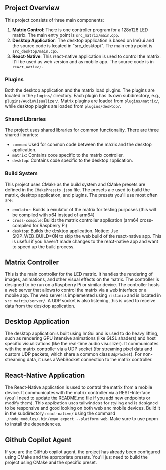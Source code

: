 ## Project Overview
This project consists of three main components:
1. **Matrix Control**: There is one controller program for a 128x128 LED matrix. The main entry point is `src_matrix/main.cpp`.
2. **Desktop Application**: The desktop application is based on ImGui and the source code is located in "src_desktop/". The main entry point is `src_desktop/main.cpp`.
3. **React-Native**: This react-native application is used to control the matrix. It'll be used as web version and as mobile app. The source code is in `react_native/`.

### Plugins
Both the desktop application and the matrix load plugins. The plugins are located in the `plugins/` directory. Each plugin has its own subdirectory, e.g., `plugins/AudioVisualizer/`. Matrix plugins are loaded from `plugins/matrix/`, while desktop plugins are loaded from `plugins/desktop/`.

### Shared Libraries
The project uses shared libraries for common functionality. There are three shared libraries:
- `common`: Used for common code between the matrix and the desktop application.
- `matrix`: Contains code specific to the matrix controller.
- `desktop`: Contains code specific to the desktop application.

### Build System
This project uses CMake as the build system and CMake presets are defined in the `CMakePresets.json` file. The presets are used to build the matrix, desktop application, and plugins.
The presets you'll use most often are:
- `emulator`: Builds a emulator of the matrix for testing purposes (this will be compiled with x64 instead of arm64)
- `cross-compile`: Builds the matrix controller application (arm64 cross-compiled for Raspberry Pi)
- `desktop`: Builds the desktop application.
Notice: Use SKIP_WEB_BUILD=ON to skip the web build of the react-native app. This is useful if you haven't made changes to the react-native app and want to speed up the build process.


## Matrix Controller
This is the main controller for the LED matrix. It handles the rendering of images, animations, and other visual effects on the matrix. The controller is designed to be run on a Raspberry Pi or similar device.
The controller hosts a web server that allows to control the matrix via a web interface or a mobile app. The web server is implemented using `restinio` and is located in `src_matrix/server/`.
A UDP socket is also listening, this is used to receive data from the desktop application.

## Desktop Application
The desktop application is built using ImGui and is used to do heavy lifting, such as rendering GPU intensive animations (like GLSL shaders) and host specific visualizations (like the real-time audio visualizer). It communicates with the matrix controller via a UDP socket (for streaming pixel data and custom UDP packets, which share a common class `UdpPacket`). For non-streaming data, it uses a WebSocket connection to the matrix controller.


## React-Native Application
The React-Native application is used to control the matrix from a mobile device. It communicates with the matrix controller via a REST-Interface (you'll need to update the README.md file if you add new endpoints or modify them). This application uses tailwindcss for styling and is designed to be responsive and good looking on both web and mobile devices.
Build it in the subdirectory `react-native/` using the command `./node_modules/.bin/expo export --platform web`. Make sure to use pnpm to install the dependencies.


## Github Copilot Agent
If you are the GitHub copilot agent, the project has already been configured using CMake and the appropriate presets. You'll just need to build the project using CMake and the specific preset.
